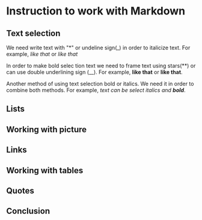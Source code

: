 # Instruction to work with Markdown

## Text selection

We need write text with "*" or undeline sign(_) in order to italicize text. For example, *like that* or _like that_

In order to make bold selec tion text we need to frame text using stars(**) or can use double underlining sign (__). For example, **like that** or __like that__.

Another method of using text selection bold or italics. We need it in order to combine both methods. For example, _text can be select italics and **bold**_.

## Lists

## Working with picture

## Links

## Working with tables

## Quotes

## Conclusion